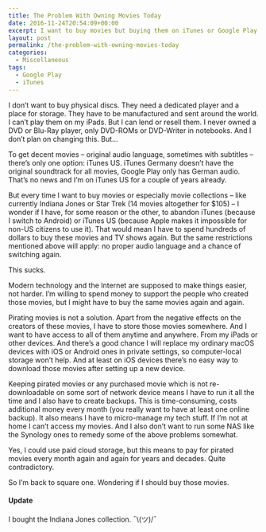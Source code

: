 ```yaml
---
title: The Problem With Owning Movies Today
date: 2016-11-24T20:54:09+00:00
excerpt: I want to buy movies but buying them on iTunes or Google Play would limit the ability to switch platforms because of high additional costs.
layout: post
permalink: /the-problem-with-owning-movies-today
categories:
  - Miscellaneous
tags:
  - Google Play
  - iTunes
---
```

I don’t want to buy physical discs. They need a dedicated player and a place for storage. They have to be manufactured and sent around the world. I can’t play them on my iPads. But I can lend or resell them. I never owned a DVD or Blu-Ray player, only DVD-ROMs or DVD-Writer in notebooks. And I don’t plan on changing this. But…

To get decent movies – original audio language, sometimes with subtitles – there’s only one option: iTunes US. iTunes Germany doesn’t have the original soundtrack for all movies, Google Play only has German audio. That’s no news and I’m on iTunes US for a couple of years already.

But every time I want to buy movies or especially movie collections – like currently Indiana Jones or Star Trek (14 movies altogether for $105) – I wonder if I have, for some reason or the other, to abandon iTunes (because I switch to Android) or iTunes US (because Apple makes it impossible for non-US citizens to use it). That would mean I have to spend hundreds of dollars to buy these movies and TV shows again. But the same restrictions mentioned above will apply: no proper audio language and a chance of switching again.

This sucks.

Modern technology and the Internet are supposed to make things easier, not harder. I’m willing to spend money to support the people who created those movies, but I might have to buy the same movies again and again.

Pirating movies is not a solution. Apart from the negative effects on the creators of these movies, I have to store those movies somewhere. And I want to have access to all of them anytime and anywhere. From my iPads or other devices. And there’s a good chance I will replace my ordinary macOS devices with iOS or Android ones in private settings, so computer-local storage won’t help. And at least on iOS devices there’s no easy way to download those movies after setting up a new device.

Keeping pirated movies or any purchased movie which is not re-downloadable on some sort of network device means I have to run it all the time and I also have to create backups. This is time-consuming, costs additional money every month (you really want to have at least one online backup). It also means I have to micro-manage my tech stuff. If I’m not at home I can’t access my movies. And I also don’t want to run some NAS like the Synology ones to remedy some of the above problems somewhat.

Yes, I could use paid cloud storage, but this means to pay for pirated movies every month again and again for years and decades. Quite contradictory.

So I’m back to square one. Wondering if I should buy those movies.

#### Update

I bought the Indiana Jones collection. ¯\\(ツ)/¯